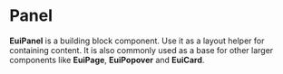 <EuiPageHeader>
  <EuiPageHeaderSection>
    <EuiTitle @size="l">
      <h1>
        Panel
      </h1>
    </EuiTitle>
    <EuiSpacer @size='l' />
<EuiText>
  <p>
<strong>EuiPanel</strong> is a building block component. Use it as a layout helper for containing content. It is also commonly used as a base for other larger components like <strong>EuiPage</strong>, <strong>EuiPopover</strong> and <strong>EuiCard</strong>.
  </p>
</EuiText>
  </EuiPageHeaderSection>
</EuiPageHeader>
